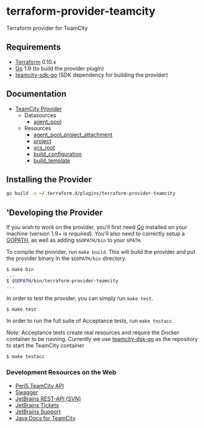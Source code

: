 # terraform-provider-teamcity
Terraform provider for TeamCity

Requirements
------------

-	[Terraform](https://www.terraform.io/downloads.html) 0.10.x
-	[Go](https://golang.org/doc/install) 1.9 (to build the provider plugin)
-	[teamcity-sdk-go](https://github.com/Cardfree/teamcity-sdk-go) (SDK dependency for building the provider)


Documentation
-------------

- [TeamCity Provider](website/docs/index.html.markdown)
  - Datasources
    - [agent_pool](website/docs/d/agent_pool.html.markdown)
  - Resources
    - [agent_pool_project_attachment](website/docs/r/agent_pool_project_attachment.html.markdown)
    - [project](website/docs/r/project.html.markdown)
    - [vcs_root](website/docs/r/vcs_root.html.markdown)
    - [build_configuration](website/docs/r/build_configuration.html.markdown)
    - [build_template](website/docs/r/build_template.html.markdown)


## Installing the Provider

```bash
go build -o ~/.terraform.d/plugins/terraform-provider-teamcity 
```



'Developing the Provider
-----------------------

If you wish to work on the provider, you'll first need [Go](http://www.golang.org) installed on your machine (version 1.9+ is *required*).
You'll also need to correctly setup a [GOPATH](http://golang.org/doc/code.html#GOPATH), as well as adding `$GOPATH/bin` to your `$PATH`.

To compile the provider, run `make build`. This will build the provider and put the provider binary in the `$GOPATH/bin` directory.

```sh
$ make bin
...
$ $GOPATH/bin/terraform-provider-teamcity
...
```

In order to test the provider, you can simply run `make test`.

```sh
$ make test
```

In order to run the full suite of Acceptance tests, run `make testacc`.

*Note:* Acceptance tests create real resources and require the Docker container to be running.
  Currently we use [teamcity-dsk-go](https://github.com/Cardfree/teamcity-sdk-go) as the repository to start the TeamCity container

```sh
$ make testacc
```

### Development Resources on the Web

- [Perl5 TeamCity API](http://eilara.github.io/perl5-teamcity-api/)
- [Swagger](https://dploeger.github.io/teamcity-rest-api)
- [JetBrains REST-API (SVN)](http://svn.jetbrains.org/teamcity/plugins/rest-api/branches/)
- [JetBrains Tickets](https://youtrack.jetbrains.com/issues/TW)
- [JetBrains Support](https://teamcity-support.jetbrains.com)
- [Java Docs for TeamCity](http://javadoc.jetbrains.net/teamcity/openapi/current/)
